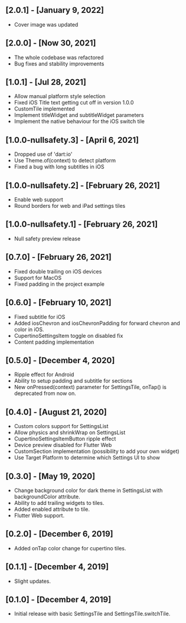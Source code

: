 ## [2.0.1] - [January 9, 2022]
* Cover image was updated

## [2.0.0] - [Now 30, 2021]
* The whole codebase was refactored
* Bug fixes and stability improvements

## [1.0.1] - [Jul 28, 2021]
* Allow manual platform style selection
* Fixed iOS Title text getting cut off in version 1.0.0
* CustomTile implemented
* Implement titleWidget and subtitleWidget parameters
* Implement the native behaviour for the iOS switch tile

## [1.0.0-nullsafety.3] - [April 6, 2021]
* Dropped use of 'dart:io'
* Use Theme.of(context) to detect platform
* Fixed a bug with long subtitles in iOS

## [1.0.0-nullsafety.2] - [February 26, 2021]
* Enable web support
* Round borders for web and iPad settings tiles

## [1.0.0-nullsafety.1] - [February 26, 2021]
* Null safety preview release

## [0.7.0] - [February 26, 2021]
* Fixed double trailing on iOS devices
* Support for MacOS
* Fixed padding in the project example

## [0.6.0] - [February 10, 2021]
* Fixed subtitle for iOS
* Added iosChevron and iosChevronPadding for forward chevron and color in iOS.
* CupertinoSettingsItem toggle on disabled fix
* Content padding implementation

## [0.5.0] - [December 4, 2020]
* Ripple effect for Android
* Ability to setup padding and subtitle for sections
* New onPressed(context) parameter for SettingsTile, onTap() is deprecated from now on.

## [0.4.0] - [August 21, 2020]

* Custom colors support for SettingsList
* Allow physics and shrinkWrap on SettingsList
* CupertinoSettingsItemButton ripple effect
* Device preview disabled for Flutter Web 
* CustomSection implementation (possibility to add your own widget)
* Use Target Platform to determine which Settings UI to show

## [0.3.0] - [May 19, 2020]

* Change background color for dark theme in SettingsList with backgroundColor attribute.
* Ability to add trailing widgets to tiles.
* Added enabled attribute to tile.
* Flutter Web support. 

## [0.2.0] - [December 6, 2019]

* Added onTap color change for cupertino tiles.

## [0.1.1] - [December 4, 2019]

* Slight updates.

## [0.1.0] - [December 4, 2019]

* Initial release with basic SettingsTile and SettingsTile.switchTile.
